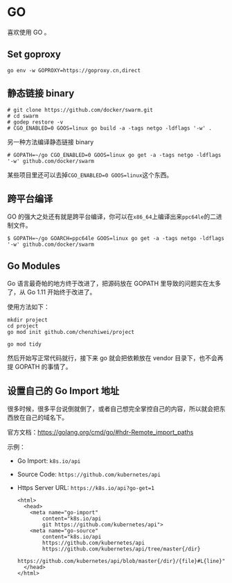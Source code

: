 # GO

喜欢使用 GO 。

## Set goproxy

```
go env -w GOPROXY=https://goproxy.cn,direct
```

## 静态链接 binary

```
# git clone https://github.com/docker/swarm.git
# cd swarm
# godep restore -v
# CGO_ENABLED=0 GOOS=linux go build -a -tags netgo -ldflags '-w' .
```

另一种方法编译静态链接 binary

```
# GOPATH=~/go CGO_ENABLED=0 GOOS=linux go get -a -tags netgo -ldflags '-w' github.com/docker/swarm
```

某些项目里还可以去掉`CGO_ENABLED=0 GOOS=linux`这个东西。


## 跨平台编译

GO 的强大之处还有就是跨平台编译，你可以在`x86_64`上编译出来`ppc64le`的二进制文件。

```
$ GOPATH=~/go GOARCH=ppc64le GOOS=linux go get -a -tags netgo -ldflags '-w' github.com/docker/swarm
```

## Go Modules

Go 语言最奇帕的地方终于改进了，把源码放在 GOPATH 里导致的问题实在太多了，从 Go 1.11 开始终于改进了。

使用方法如下：

```
mkdir project
cd project
go mod init github.com/chenzhiwei/project

go mod tidy
```

然后开始写正常代码就行，接下来 go 就会把依赖放在 vendor 目录下，也不会再提 GOPATH 的事情了。

## 设置自己的 Go Import 地址

很多时候，很多平台说倒就倒了，或者自己想完全掌控自己的内容，所以就会把东西放在自己的域名下。

官方文档：https://golang.org/cmd/go/#hdr-Remote_import_paths

示例：

* Go Import: `k8s.io/api`
* Source Code: `https://github.com/kubernetes/api`
* Https Server URL: `https://k8s.io/api?go-get=1`

    ```
    <html>
      <head>
        <meta name="go-import"
            content="k8s.io/api
            git https://github.com/kubernetes/api">
        <meta name="go-source"
            content="k8s.io/api
            https://github.com/kubernetes/api
            https://github.com/kubernetes/api/tree/master{/dir}
            https://github.com/kubernetes/api/blob/master{/dir}/{file}#L{line}">
      </head>
    </html>
    ```
